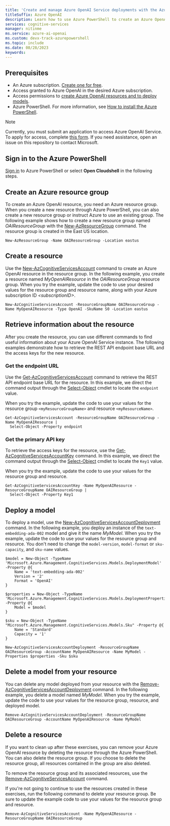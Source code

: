 ```yaml
---
title: 'Create and manage Azure OpenAI Service deployments with the Azure PowerShell'
titleSuffix: Azure OpenAI
description: Learn how to use Azure PowerShell to create an Azure OpenAI resource and manage deployments with the Azure OpenAI Service.
services: cognitive-services
manager: nitinme
ms.service: azure-ai-openai
ms.custom: devx-track-azurepowershell
ms.topic: include
ms.date: 08/28/2023
keywords:
---
```


## Prerequisites

- An Azure subscription. <a href="https://azure.microsoft.com/free/ai-services" target="_blank">Create one for free</a>.
- Access granted to Azure OpenAI in the desired Azure subscription.
- Access permissions to [create Azure OpenAI resources and to deploy models](../how-to/role-based-access-control.md).
- Azure PowerShell. For more information, see [How to install the Azure PowerShell](/powershell/azure/install-azure-powershell).

> [!NOTE]
> Currently, you must submit an application to access Azure OpenAI Service. To apply for access, complete [this form](https://aka.ms/oai/access). If you need assistance, open an issue on this repository to contact Microsoft.

## Sign in to the Azure PowerShell

[Sign in](/powershell/azure/authenticate-azureps) to Azure PowerShell or select **Open Cloudshell** in the following steps.

## Create an Azure resource group

To create an Azure OpenAI resource, you need an Azure resource group. When you create a new resource through Azure PowerShell, you can also create a new resource group or instruct Azure to use an existing group. The following example shows how to create a new resource group named _OAIResourceGroup_ with the [New-AzResourceGroup](/powershell/module/az.resources/new-azresourcegroup) command. The resource group is created in the East US location. 

```azurepowershell-interactive
New-AzResourceGroup -Name OAIResourceGroup -Location eastus
```

## Create a resource

Use the [New-AzCognitiveServicesAccount](/powershell/module/az.cognitiveservices/new-azcognitiveservicesaccount) command to create an Azure OpenAI resource in the resource group. In the following example, you create a resource named _MyOpenAIResource_ in the _OAIResourceGroup_ resource group. When you try the example, update the code to use your desired values for the resource group and resource name, along with your Azure subscription ID _\<subscriptionID>_.

```azurepowershell-interactive
New-AzCognitiveServicesAccount -ResourceGroupName OAIResourceGroup -Name MyOpenAIResource -Type OpenAI -SkuName S0 -Location eastus
```

## Retrieve information about the resource

After you create the resource, you can use different commands to find useful information about your Azure OpenAI Service instance. The following examples demonstrate how to retrieve the REST API endpoint base URL and the access keys for the new resource.

### Get the endpoint URL

Use the [Get-AzCognitiveServicesAccount](/powershell/module/az.cognitiveservices/get-azcognitiveservicesaccount) command to retrieve the REST API endpoint base URL for the resource. In this example, we direct the command output through the [Select-Object](/powershell/module/microsoft.powershell.utility/select-object) cmdlet to locate the `endpoint` value.

When you try the example, update the code to use your values for the resource group `<myResourceGroupName>` and resource `<myResourceName>`.

```azurepowershell-interactive
Get-AzCognitiveServicesAccount -ResourceGroupName OAIResourceGroup -Name MyOpenAIResource |
  Select-Object -Property endpoint
```

### Get the primary API key

To retrieve the access keys for the resource, use the [Get-AzCognitiveServicesAccountKey](/powershell/module/az.cognitiveservices/get-azcognitiveservicesaccountkey) command. In this example, we direct the command output through the [Select-Object](/powershell/module/microsoft.powershell.utility/select-object) cmdlet to locate the `Key1` value.

When you try the example, update the code to use your values for the resource group and resource.

```azurepowershell-interactive
Get-AzCognitiveServicesAccountKey -Name MyOpenAIResource -ResourceGroupName OAIResourceGroup |
  Select-Object -Property Key1
```

## Deploy a model

To deploy a model, use the [New-AzCognitiveServicesAccountDeployment](/powershell/module/az.cognitiveservices/new-azcognitiveservicesaccountdeployment) command. In the following example, you deploy an instance of the `text-embedding-ada-002` model and give it the name _MyModel_. When you try the example, update the code to use your values for the resource group and resource. You don't need to change the `model-version`, `model-format` or `sku-capacity`, and `sku-name` values. 

```azurepowershell-interactive
$model = New-Object -TypeName 'Microsoft.Azure.Management.CognitiveServices.Models.DeploymentModel' -Property @{
    Name = 'text-embedding-ada-002'
    Version = '2'
    Format = 'OpenAI'
}

$properties = New-Object -TypeName 'Microsoft.Azure.Management.CognitiveServices.Models.DeploymentProperties' -Property @{
    Model = $model
}

$sku = New-Object -TypeName "Microsoft.Azure.Management.CognitiveServices.Models.Sku" -Property @{
    Name = 'Standard'
    Capacity = '1'
}

New-AzCognitiveServicesAccountDeployment -ResourceGroupName OAIResourceGroup -AccountName MyOpenAIResource -Name MyModel -Properties $properties -Sku $sku
```

## Delete a model from your resource

You can delete any model deployed from your resource with the [Remove-AzCognitiveServicesAccountDeployment](/powershell/module/az.cognitiveservices/remove-azcognitiveservicesaccountdeployment) command. In the following example, you delete a model named _MyModel_. When you try the example, update the code to use your values for the resource group, resource, and deployed model. 

```azurepowershell-interactive
Remove-AzCognitiveServicesAccountDeployment -ResourceGroupName OAIResourceGroup -AccountName MyOpenAIResource -Name MyModel
```

## Delete a resource

If you want to clean up after these exercises, you can remove your Azure OpenAI resource by deleting the resource through the Azure PowerShell. You can also delete the resource group. If you choose to delete the resource group, all resources contained in the group are also deleted.

To remove the resource group and its associated resources, use the [Remove-AzCognitiveServicesAccount](/powershell/module/az.cognitiveservices/remove-azcognitiveservicesaccount) command.

If you're not going to continue to use the resources created in these exercises, run the following command to delete your resource group. Be sure to update the example code to use your values for the resource group and resource.

```azurepowershell-interactive
Remove-AzCognitiveServicesAccount -Name MyOpenAIResource -ResourceGroupName OAIResourceGroup
```
